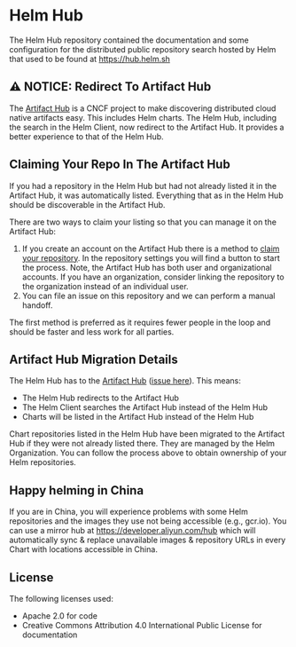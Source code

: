 # Helm Hub

The Helm Hub repository contained the documentation and some configuration for the
distributed public repository search hosted by Helm that used to be found at https://hub.helm.sh

## ⚠️ NOTICE: Redirect To Artifact Hub

The [Artifact Hub](https://artifacthub.io/) is a CNCF project to make discovering
distributed cloud native artifacts easy. This includes Helm charts. The Helm Hub,
including the search in the Helm Client, now redirect to the Artifact Hub. It
provides a better experience to that of the Helm Hub.

## Claiming Your Repo In The Artifact Hub

If you had a repository in the Helm Hub but had not already listed it in the Artifact
Hub, it was automatically listed. Everything that as in the Helm Hub should be
discoverable in the Artifact Hub.

There are two ways to claim your listing so that you can manage it on the Artifact
Hub:

1. If you create an account on the Artifact Hub there is a method to
   [claim your repository](https://github.com/artifacthub/hub/blob/master/docs/repositories.md#ownership-claim).
   In the repository settings you will find a button to start the
   process. Note, the Artifact Hub has both user and organizational accounts.
   If you have an organization, consider linking the repository to the organization
   instead of an individual user.
2. You can file an issue on this repository and we can perform a manual handoff.

The first method is preferred as it requires fewer people in the loop and should
be faster and less work for all parties.

## Artifact Hub Migration Details

The Helm Hub has to the [Artifact Hub](https://artifacthub.io/) ([issue here](https://github.com/helm/hub/issues/439)).
This means:

- The Helm Hub redirects to the Artifact Hub
- The Helm Client searches the Artifact Hub instead of the Helm Hub
- Charts will be listed in the Artifact Hub instead of the Helm Hub

Chart repositories listed in the Helm Hub have been migrated to the Artifact Hub
if they were not already listed there. They are managed by the Helm Organization.
You can follow the process above to obtain ownership of your Helm repositories.

## Happy helming in China

If you are in China, you will experience problems with some Helm repositories and the images they use not being accessible (e.g., gcr.io). You can use a mirror hub at https://developer.aliyun.com/hub which will automatically sync & replace unavailable images & repository URLs in every Chart with locations accessible in China.

## License

The following licenses used:

- Apache 2.0 for code
- Creative Commons Attribution 4.0 International Public License for documentation
